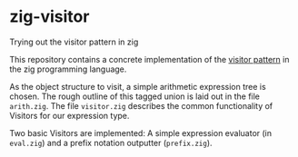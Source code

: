 # zig-visitor

Trying out the visitor pattern in zig

This repository contains a concrete implementation of the [visitor
pattern](https://en.wikipedia.org/wiki/Visitor_pattern) in the zig programming
language.

As the object structure to visit, a simple arithmetic expression tree is chosen.
The rough outline of this tagged union is laid out in the file `arith.zig`. The
file `visitor.zig` describes the common functionality of Visitors for our
expression type.

Two basic Visitors are implemented: A simple expression evaluator (in
`eval.zig`) and a prefix notation outputter (`prefix.zig`).
